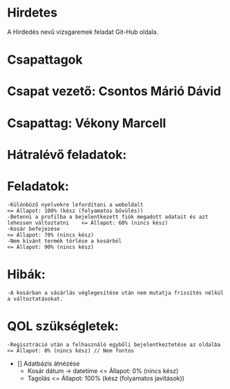 # Hirdetes
A Hirdedés nevű vizsgaremek feladat Git-Hub oldala.

##

# Csapattagok


# Csapat vezető: Csontos Márió Dávid

# Csapattag: Vékony Marcell

##

# Hátralévő feladatok:

  # Feladatok:

    -Különböző nyelvekre lefordítani a weboldalt                                              <= Állapot: 100% (kész (folyamatos bővülés))
    -Betenni a profilba a bejelentkezett fiók megadott adatait és azt lehessen változtatni    <= Állapot: 60% (nincs kész)
    -Kosár befejezése                                                                         <= Állapot: 70% (nincs kész)
    -Nem kívánt termék törlése a kosárból                                                     <= Állapot: 90% (nincs kész)

  # Hibák:
    
    -A kosárban a vásárlás véglegesítése után nem mutatja frissítés nélkül a változtatásokat.

  # QOL szükségletek:

    -Regisztráció után a felhasználó egybőli bejelentkeztetése az oldalba <= Állapot: 0% (nincs kész) // Nem fontos

- [] Adatbázis átnézése 
  - Kosár dátum -> datetime     <= Állapot: 0% (nincs kész)
  - Tagolás                     <= Állapot: 100% (kész (folyamatos javítások))